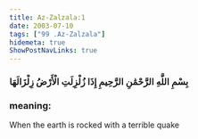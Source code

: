 ```yaml
---
title: Az-Zalzala:1
date: 2003-07-10
tags: ["99 .Az-Zalzala"]
hidemeta: true 
ShowPostNavLinks: true 
---
```

### بِسْمِ اللَّهِ الرَّحْمَٰنِ الرَّحِيمِ إِذَا زُلْزِلَتِ الْأَرْضُ زِلْزَالَهَا
### meaning: 
When the earth is rocked with a terrible quake
